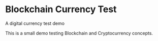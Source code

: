 # Blockchain Currency Test
A digital currency test demo

This is a small demo testing Blockchain and Cryptocurrency concepts.
